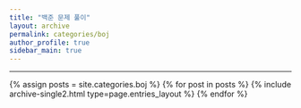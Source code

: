 ```yaml
---
title: "백준 문제 풀이"
layout: archive
permalink: categories/boj
author_profile: true
sidebar_main: true
---
```


<!-- 공백이 포함되어 있는 카테고리 이름의 경우 site.categories['a b c'] 이런식으로! -->

***

{% assign posts = site.categories.boj %}
{% for post in posts %} {% include archive-single2.html type=page.entries_layout %} {% endfor %}